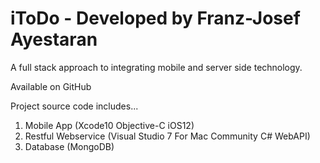 iToDo - Developed by Franz-Josef Ayestaran
=====

A full stack approach to integrating mobile and server side technology.

Available on GitHub

Project source code includes...

1. Mobile App (Xcode10 Objective-C iOS12)
2. Restful Webservice (Visual Studio 7 For Mac Community C# WebAPI)
3. Database (MongoDB)

